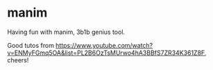 # manim
Having fun with manim, 3b1b genius tool. 

Good tutos from https://www.youtube.com/watch?v=ENMyFGmq5OA&list=PL2B6OzTsMUrwo4hA3BBfS7ZR34K361Z8F, cheers!

